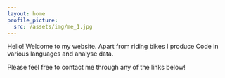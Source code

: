 ```yaml
---
layout: home
profile_picture:
  src: /assets/img/me_1.jpg
---
```


<p>
  Hello! Welcome to my website. Apart from riding bikes I produce Code in various languages and analyse data. 
 </p>
 <p>
  Please feel free to contact me through any of the links below!
</p>

